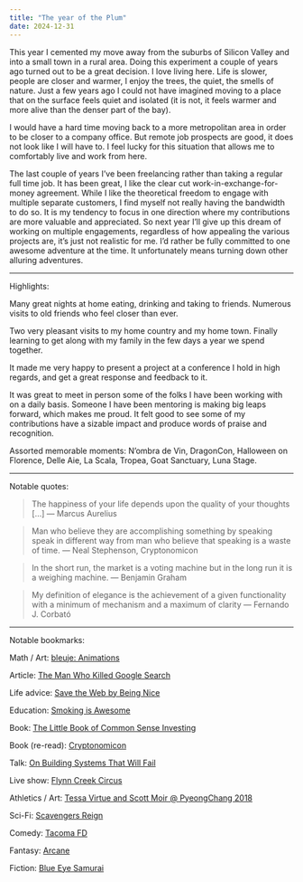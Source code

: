 ```yaml
---
title: "The year of the Plum"
date: 2024-12-31
---
```


This year I cemented my move away from the suburbs of Silicon Valley and into a small town in a rural area. Doing this experiment a couple of years ago turned out to be a great decision. I love living here. Life is slower, people are closer and warmer, I enjoy the trees, the quiet, the smells of nature.
Just a few years ago I could not have imagined moving to a place that on the surface feels quiet and isolated (it is not, it feels warmer and more alive than the denser part of the bay).

I would have a hard time moving back to a more metropolitan area in order to be closer to a company office. But remote job prospects are good, it does not look like I will have to. I feel lucky for this situation that allows me to comfortably live and work from here.

The last couple of years I’ve been freelancing rather than taking a regular full time job. It has been great, I like the clear cut work-in-exchange-for-money agreement.
While I like the theoretical freedom to engage with multiple separate customers, I find myself not really having the bandwidth to do so. It is my tendency to focus in one direction where my contributions are more valuable and appreciated. So next year I’ll give up this dream of working on multiple engagements, regardless of how appealing the various projects are, it’s just not realistic for me. I’d rather be fully committed to one awesome adventure at the time. It unfortunately means turning down other alluring adventures.

---

Highlights:

Many great nights at home eating, drinking and taking to friends.
Numerous visits to old friends who feel closer than ever.

Two very pleasant visits to my home country and my home town. Finally learning to get along with my family in the few days a year we spend together.

It made me very happy to present a project at a conference I hold in high regards, and get a great response and feedback to it.

It was great to meet in person some of the folks I have been working with on a daily basis. Someone I have been mentoring is making big leaps forward, which makes me proud. It felt good to see some of my contributions have a sizable impact and produce words of praise and recognition.

Assorted memorable moments: N’ombra de Vin, DragonCon, Halloween on Florence, Delle Aie, La Scala, Tropea, Goat Sanctuary, Luna Stage.

---

Notable quotes:

> The happiness of your life depends upon the quality of your thoughts […] — Marcus Aurelius

> Man who believe they are accomplishing something by speaking speak in different way from man who believe that speaking is a waste of time. — Neal Stephenson, Cryptonomicon

> In the short run, the market is a voting machine but in the long run it is a weighing machine. — Benjamin Graham

> My definition of elegance is the achievement of a given functionality with a minimum of mechanism and a maximum of clarity — Fernando J. Corbató

---

Notable bookmarks:

Math / Art: [bleuje: Animations](https://bleuje.com/animationsite/)

Article: [The Man Who Killed Google Search](https://www.wheresyoured.at/the-men-who-killed-google/)

Life advice: [Save the Web by Being Nice](https://sheep.horse/2024/4/save_the_web_by_being_nice.html)

Education: [Smoking is Awesome](https://www.youtube.com/watch?v=_rBPwu2uS-w)

Book: [The Little Book of Common Sense Investing](https://en.wikipedia.org/wiki/The_Little_Book_of_Common_Sense_Investing)

Book (re-read): [Cryptonomicon](https://en.wikipedia.org/wiki/The_Diamond_Age)

Talk: [On Building Systems That Will Fail](http://larch-www.lcs.mit.edu:8001/~corbato/turing91/)

Live show: [Flynn Creek Circus](https://www.flynncreekcircus.com)

Athletics / Art: [Tessa Virtue and Scott Moir @ PyeongChang 2018](https://www.youtube.com/watch?v=wOEKdWrtz6U)

Sci-Fi: [Scavengers Reign](https://m.imdb.com/title/tt21056886/)

Comedy: [Tacoma FD](https://m.imdb.com/title/tt8026448/)

Fantasy: [Arcane](https://en.wikipedia.org/wiki/Arcane_(TV_series))

Fiction: [Blue Eye Samurai](https://en.m.wikipedia.org/wiki/Blue_Eye_Samurai)
